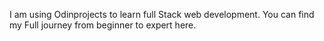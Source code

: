 I am using Odinprojects to learn full Stack web development.
You can find my Full journey from beginner to expert here.
